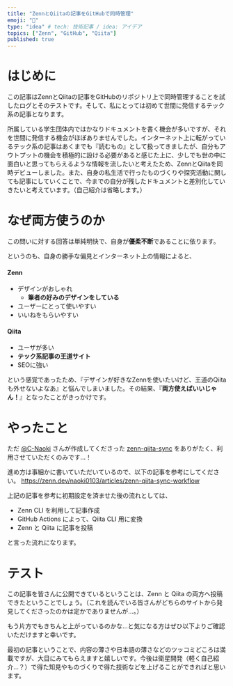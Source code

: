 ```yaml
---
title: "ZennとQiitaの記事をGitHubで同時管理"
emoji: "📝"
type: "idea" # tech: 技術記事 / idea: アイデア
topics: ["Zenn", "GitHub", "Qiita"]
published: true
---
```


# はじめに
この記事はZennとQiitaの記事をGitHubのリポジトリ上で同時管理することを試したログとそのテストです。そして、私にとっては初めて世間に発信するテック系の記事となります。

所属している学生団体内ではかなりドキュメントを書く機会が多いですが、それを世間に発信する機会がほぼありませんでした。インターネット上に転がっているテック系の記事はあくまでも『読むもの』として扱ってきましたが、自分もアウトプットの機会を積極的に設ける必要があると感じた上に、少しでも世の中に面白いと思ってもらえるような情報を流したいと考えたため、ZennとQiitaを同時デビューしました。また、自身の私生活で行ったものづくりや探究活動に関しても記事にしていくことで、今までの自分が残したドキュメントと差別化していきたいと考えています。（自己紹介は省略します。）

# なぜ両方使うのか
この問いに対する回答は単純明快で、自身が**優柔不断**であることに依ります。

というのも、自身の勝手な偏見とインターネット上の情報によると、
#### Zenn
- デザインがおしゃれ
  - **筆者の好みのデザインをしている**
- ユーザーにとって使いやすい
- いいねをもらいやすい

#### Qiita
- ユーザが多い
- **テック系記事の王道サイト**
- SEOに強い

という感覚であったため、『デザインが好きなZennを使いたいけど、王道のQiitaも外せないよなあ』と悩んでしまいました。その結果、『**両方使えばいいじゃん！**』となったことがきっかけです。

# やったこと
ただ [@C-Naoki](https://github.com/C-Naoki) さんが作成してくださった [zenn-qiita-sync](https://github.com/C-Naoki/zenn-qiita-sync/) をありがたく、利用させていただくのみです...！

進め方は事細かに書いていただいているので、以下の記事を参考にしてください。
https://zenn.dev/naoki0103/articles/zenn-qiita-sync-workflow

上記の記事を参考に初期設定を済ませた後の流れとしては、
- Zenn CLI を利用して記事作成
- GitHub Actions によって、Qiita CLI 用に変換
- Zenn と Qiita に記事を投稿

と言った流れになります。

# テスト
この記事を皆さんに公開できているということは、Zenn と Qiita の両方へ投稿できたということでしょう。（これを読んでいる皆さんがどちらのサイトから発見してくださったのかは定かでありませんが...。）

もう片方でもきちんと上がっているのかな...と気になる方はぜひ以下よりご確認いただけますと幸いです。

最初の記事ということで、内容の薄さや日本語の薄さなどのツッコミどころは満載ですが、大目にみてもらえますと嬉しいです。今後は衛星開発（軽く自己紹介...？）で得た知見やものづくりで得た技術などを上げることができればと思います。
